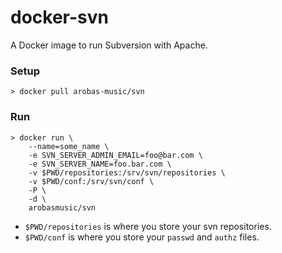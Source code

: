 # docker-svn
A Docker image to run Subversion with Apache.

### Setup
```shell
> docker pull arobas-music/svn
```

### Run
```shell
> docker run \
    --name=some_name \
    -e SVN_SERVER_ADMIN_EMAIL=foo@bar.com \
    -e SVN_SERVER_NAME=foo.bar.com \
    -v $PWD/repositories:/srv/svn/repositories \
    -v $PWD/conf:/srv/svn/conf \
    -P \
    -d \
    arobasmusic/svn    
```

- `$PWD/repositories` is where you store your svn repositories.
- `$PWD/conf` is where you store your `passwd` and `authz` files.
